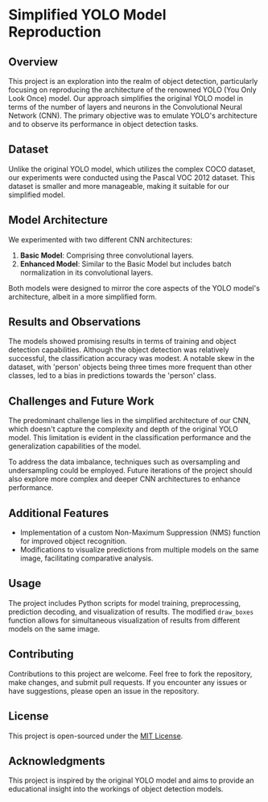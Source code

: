 # Simplified YOLO Model Reproduction

## Overview
This project is an exploration into the realm of object detection, particularly focusing on reproducing the architecture of the renowned YOLO (You Only Look Once) model. Our approach simplifies the original YOLO model in terms of the number of layers and neurons in the Convolutional Neural Network (CNN). The primary objective was to emulate YOLO's architecture and to observe its performance in object detection tasks.

## Dataset
Unlike the original YOLO model, which utilizes the complex COCO dataset, our experiments were conducted using the Pascal VOC 2012 dataset. This dataset is smaller and more manageable, making it suitable for our simplified model.

## Model Architecture
We experimented with two different CNN architectures:
1. **Basic Model**: Comprising three convolutional layers.
2. **Enhanced Model**: Similar to the Basic Model but includes batch normalization in its convolutional layers.

Both models were designed to mirror the core aspects of the YOLO model's architecture, albeit in a more simplified form.

## Results and Observations
The models showed promising results in terms of training and object detection capabilities. Although the object detection was relatively successful, the classification accuracy was modest. A notable skew in the dataset, with 'person' objects being three times more frequent than other classes, led to a bias in predictions towards the 'person' class.

## Challenges and Future Work
The predominant challenge lies in the simplified architecture of our CNN, which doesn't capture the complexity and depth of the original YOLO model. This limitation is evident in the classification performance and the generalization capabilities of the model.

To address the data imbalance, techniques such as oversampling and undersampling could be employed. Future iterations of the project should also explore more complex and deeper CNN architectures to enhance performance.

## Additional Features
- Implementation of a custom Non-Maximum Suppression (NMS) function for improved object recognition.
- Modifications to visualize predictions from multiple models on the same image, facilitating comparative analysis.

## Usage
The project includes Python scripts for model training, preprocessing, prediction decoding, and visualization of results. The modified `draw_boxes` function allows for simultaneous visualization of results from different models on the same image.

## Contributing
Contributions to this project are welcome. Feel free to fork the repository, make changes, and submit pull requests. If you encounter any issues or have suggestions, please open an issue in the repository.

## License
This project is open-sourced under the [MIT License](LICENSE.md).

## Acknowledgments
This project is inspired by the original YOLO model and aims to provide an educational insight into the workings of object detection models.
